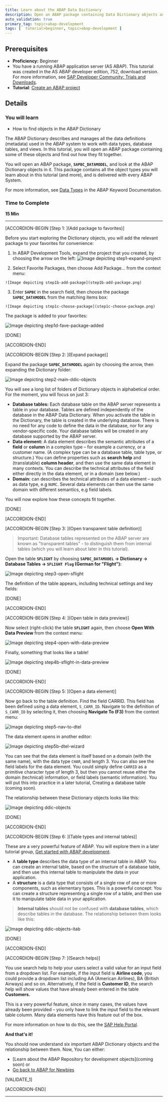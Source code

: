 ```yaml
---
title: Learn about the ABAP Data Dictionary
description: Open an ABAP package containing Data Dictionary objects and find out more about them.
auto_validation: true
primary_tag: topic>abap-development
tags: [  tutorial>beginner, topic>abap-development ]
---
```


## Prerequisites  
 - **Proficiency:** Beginner
 - You have a running ABAP application server (AS ABAP). This tutorial was created in the AS ABAP developer edition, 752, download version. For more information, see [SAP Developer Community: Trials and Downloads](https://www.sap.com/developer/trials-downloads.html).
 - **Tutorial**: [Create an ABAP project](https://www.sap.com/developer/tutorials/abap-create-project.html)

## Details
### You will learn
  - How to find objects in the ABAP Dictionary

The ABAP Dictionary describes and manages all the data definitions (metadata) used in the ABAP system to work with data types, database tables, and views. In this tutorial, you will open an ABAP package containing some of these objects and find out how they fit together.

You will open an ABAP package, **`SAPBC_DATAMODEL`**, and look at the ABAP Dictionary objects in it. This package contains all the object types you will learn about in this tutorial (and more), and is delivered with every ABAP System.

For more information, see [Data Types](https://help.sap.com/doc/abapdocu_750_index_htm/7.50/en-US/index.htm?file=abenddic_data_types.htm) in the ABAP Keyword Documentation.

### Time to Complete
**15 Min**

---

[ACCORDION-BEGIN [Step 1: ](Add package to favorites)]

Before you start exploring the Dictionary objects, you will add the relevant package to your favorites for convenience:

  1. In ABAP Development Tools, expand the project that you created, by choosing the arrow on the left:
    ![Image depicting step1-expand-project](step1-expand-project.png)

  2. Select Favorite Packages, then choose Add Package… from the context menu:

    ![Image depicting step1b-add-package](step1b-add-package.png)

  3. Enter **`SAPBC`** in the search field, then choose the package **`SAPBC_DATAMODEL`** from the matching items box:

    ![Image depicting step1c-choose-package](step1c-choose-package.png)

  The package is added to your favorites:

  ![Image depicting step1d-fave-package-added](step1d-fave-package-added.png)

[DONE]

[ACCORDION-END]

[ACCORDION-BEGIN [Step 2: ](Expand package)]

Expand the package **`SAPBC_DATAMODEL`** again by choosing the arrow, then expanding the Dictionary folder:

![Image depicting step2-main-ddic-objects](step2-main-ddic-objects.png)


You will see a long list of folders of Dictionary objects in alphabetical order. For the moment, you will focus on just 3:

  - **Database tables:**  Each database table on the ABAP server represents a table in your database. Tables are defined independently of the database in the ABAP Data Dictionary. When you activate the table in the Dictionary, the table is created in the underlying database. There is no need for any code to define the data in the database, nor for any vendor-specific code. Your database tables will be created in any database supported by the ABAP server.
  - **Data element:** A data element describes the semantic attributes of a **field** or **column** in a complex type – for example a currency, or a customer name. (A complex type can be a database table, table type, or structure.) You can define properties such as **search help** and (translatable) **column header**, and then use the same data element in many contexts.
  You can describe the technical attributes of the field either directly in the data element, or in a domain (see below.)
  - **Domain:** can describes the technical attributes of a data element – such as data type, e.g `NUMC`. Several data elements can then use the same domain with different semantics, e.g field labels.

You will now explore how these concepts fit together.

[DONE]

[ACCORDION-END]

[ACCORDION-BEGIN [Step 3: ](Open transparent table definition)]

> Important: Database tables represented on the ABAP server are known as "transparent tables" - to distinguish them from internal tables (which you will learn about later in this tutorial).

Open the table **`SFLIGHT`** by choosing **`SAPBC_DATAMODEL` -> Dictionary -> Database Tables -> `SFLIGHT Flug` (German for "Flight"):**

![Image depicting step3-open-sflight](step3-open-sflight.png)

The definition of the table appears, including technical settings and key fields:

[DONE]

[ACCORDION-END]

[ACCORDION-BEGIN [Step 4: ](Open table in data preview)]

Now select (right-click) the table **`SFLIGHT`** again, then choose **Open With Data Preview** from the context menu:

![Image depicting step4-open-with-data-preview](step4-open-with-data-preview.png)

Finally, something that looks like a table!

![Image depicting step4b-sflight-in-data-preview](step4b-sflight-in-data-preview.png)

[DONE]

[ACCORDION-END]

[ACCORDION-BEGIN [Step 5: ](Open a data element)]

Now go back to the table definition. Find the field CARRID. This field has been defined using a data element, `S_CARR_ID`. Navigate to the definition of `S_CARR_ID` by selecting it, then choosing **Navigate To (F3)** from the context menu:

![Image depicting step5-nav-to-dtel](step5-nav-to-dtel.png)

The data element opens in another editor:

![Image depicting step5b-dtel-wizard](step5b-dtel-wizard.png)

You can see that the data element is itself based on a domain (with the same name), with the data type `CHAR`, and length 3. You can also see the field labels for the data element. You could simply define `CARRID` as a primitive character type of length 3, but then you cannot reuse either the domain (technical) information, or field labels (semantic information). You will put this into practice in a later tutorial, Creating a database table (coming soon).

The relationship between these Dictionary objects looks like this:

![Image depicting ddic-objects](ddic-objects.png)

[DONE]

[ACCORDION-END]

[ACCORDION-BEGIN [Step 6: ](Table types and internal tables)]

These are a very powerful feature of ABAP. You will explore them in a later tutorial group, [Get started with ABAP development](https://www.sap.com/developer/groups/abap-basic-app.html).

  - A **table type** describes the data type of an internal table in ABAP. You can create an internal table, based on the structure of a database table, and then use this internal table to manipulate the data in your application.
  - A **structure** is a data type that consists of a single row of one or more components, such as elementary types. This is a powerful concept: You can create a structure representing a single row of a table, and then use it to manipulate table data in your application.

> **Internal tables** should not be confused with **database tables**, which describe tables in the database.
The relationship between them looks like this:

![Image depicting ddic-objects-itab](ddic-objects-itab.png)

[DONE]

[ACCORDION-END]

[ACCORDION-BEGIN [Step 7: ](Search helps)]

You use search help to help your users select a valid value for an input field from a dropdown list. For example, if the input field is **Airline code**, you could provide a dropdown list including AA (American Airlines), BA (British Airways) and so on. Alternatively, if the field is **Customer ID**, the search help will show values that have already been entered in the table **Customers.**

This is a very powerful feature, since in many cases, the values have already been provided – you only have to link the input field to the relevant table column. Many data elements have this feature out of the box.

For more information on how to do this, see the [SAP Help Portal](https://help.sap.com/viewer/ec1c9c8191b74de98feb94001a95dd76/7.52.2/en-US/cf21ee5f446011d189700000e8322d00.html).

**And that's it!**

You should now understand six important ABAP Dictionary objects and the relationship between them.
Now, You can either:

  - [Learn about the ABAP Repository for development objects](coming soon) or
  - [Go back to ABAP for Newbies](https://www.sap.com/developer/topics/abap-platform/abap-for-newbies.html)

[VALIDATE_1]

[ACCORDION-END]



---
